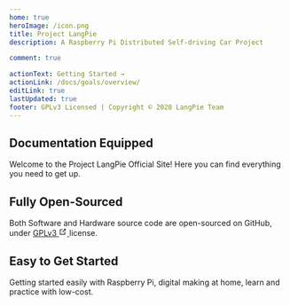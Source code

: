 ```yaml
---
home: true
heroImage: /icon.png
title: Project LangPie
description: A Raspberry Pi Distributed Self-driving Car Project

comment: true

actionText: Getting Started →
actionLink: /docs/goals/overview/
editLink: true
lastUpdated: true
footer: GPLv3 Licensed | Copyright © 2020 LangPie Team
---
```


<div style="text-align: center">
  <Bit/>
</div>

<div class="features">
  <div class="feature">
    <h2>
      Documentation Equipped
    </h2>
    <p>
      Welcome to the Project LangPie Official Site! Here you can find everything you need to get up.
    </p>
  </div>
  <div class="feature">
    <h2>
      Fully Open-Sourced
    </h2>
    <p>
      Both Software and Hardware source code are open-sourced on GitHub, under 
      <a href="https://www.gnu.org/licenses/gpl-3.0.html" target="_blank" rel="noopener noreferrer">
        GPLv3
      <svg xmlns="http://www.w3.org/2000/svg" aria-hidden="true" x="0px" y="0px" viewBox="0 0 100 100" width="15" height="15" class="icon outbound"><path fill="currentColor" d="M18.8,85.1h56l0,0c2.2,0,4-1.8,4-4v-32h-8v28h-48v-48h28v-8h-32l0,0c-2.2,0-4,1.8-4,4v56C14.8,83.3,16.6,85.1,18.8,85.1z"></path><polygon fill="currentColor" points="45.7,48.7 51.3,54.3 77.2,28.5 77.2,37.2 85.2,37.2 85.2,14.9 62.8,14.9 62.8,22.9 71.5,22.9"></polygon></svg>
      </a> 
      license.
    </p>
  </div>
  <div class="feature">
    <h2>
      Easy to Get Started
    </h2>
    <p>
      Getting started easily with Raspberry Pi, digital making at home, learn and practice with low-cost.
    </p>
  </div>
</div>

<br/>
